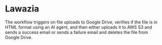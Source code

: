 # Lawazia

The workflow triggers on file uploads to Google Drive, verifies if the file is in HTML format using an AI agent, and then either uploads it to AWS S3 and sends a success email or sends a failure email and deletes the file from Google Drive.

